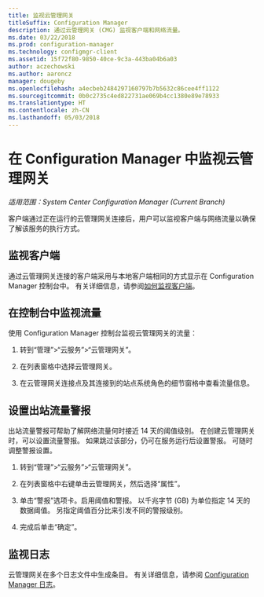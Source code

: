 ```yaml
---
title: 监视云管理网关
titleSuffix: Configuration Manager
description: 通过云管理网关 (CMG) 监视客户端和网络流量。
ms.date: 03/22/2018
ms.prod: configuration-manager
ms.technology: configmgr-client
ms.assetid: 15f72f80-9850-40ce-9c3a-443ba04b6a03
author: aczechowski
ms.author: aaroncz
manager: dougeby
ms.openlocfilehash: a4ecbeb2484297160797b7b5632c86cee4ff1122
ms.sourcegitcommit: 0b0c2735c4ed822731ae069b4cc1380e89e78933
ms.translationtype: HT
ms.contentlocale: zh-CN
ms.lasthandoff: 05/03/2018
---
```

# <a name="monitor-cloud-management-gateway-in-configuration-manager"></a>在 Configuration Manager 中监视云管理网关

*适用范围：System Center Configuration Manager (Current Branch)*

客户端通过正在运行的云管理网关连接后，用户可以监视客户端与网络流量以确保了解该服务的执行方式。



## <a name="monitor-clients"></a>监视客户端

通过云管理网关连接的客户端采用与本地客户端相同的方式显示在 Configuration Manager 控制台中。 有关详细信息，请参阅[如何监视客户端](/sccm/core/clients/manage/monitor-clients)。



## <a name="monitor-traffic-in-the-console"></a>在控制台中监视流量

使用 Configuration Manager 控制台监视云管理网关的流量：

1. 转到“管理”>“云服务”>“云管理网关”。

2. 在列表窗格中选择云管理网关。

3. 在云管理网关连接点及其连接到的站点系统角色的细节窗格中查看流量信息。



## <a name="set-up-outbound-traffic-alerts"></a>设置出站流量警报

出站流量警报可帮助了解网络流量何时接近 14 天的阈值级别。 在创建云管理网关时，可以设置流量警报。 如果跳过该部分，仍可在服务运行后设置警报。 可随时调整警报设置。

1. 转到“管理”>“云服务”>“云管理网关”。

2. 在列表窗格中右键单击云管理网关，然后选择“属性”。

3. 单击“警报”选项卡。启用阈值和警报。 以千兆字节 (GB) 为单位指定 14 天的数据阈值。 另指定阈值百分比来引发不同的警报级别。

4. 完成后单击“确定”。



## <a name="monitor-logs"></a>监视日志

云管理网关在多个日志文件中生成条目。 有关详细信息，请参阅 [Configuration Manager 日志](/sccm/core/plan-design/hierarchy/log-files#cloud-management-gateway)。
